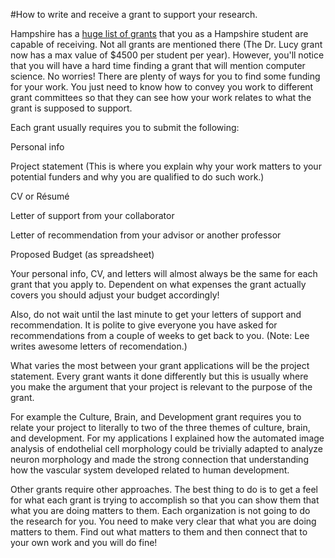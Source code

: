 #How to write and receive a grant to support your research.

Hampshire has a [huge list of grants](https://www.hampshire.edu/corc/master-list-of-hampshire-grants) that you as a Hampshire student are capable of receiving.
Not all grants are mentioned there (The Dr. Lucy grant now has a max value of $4500 per student per year). However, you'll notice that you will
have a hard time finding a grant that will mention computer science. No worries! There are plenty of ways for you to find some funding for your work.
You just need to know how to convey you work to different grant committees so that they can see how your work relates to what the grant
is supposed to support.

Each grant usually requires you to submit the following:

Personal info

Project statement (This is where you explain why your work matters to your potential funders and why you are qualified to do such work.)

CV or Résumé

Letter of support from your collaborator

Letter of recommendation from your advisor or another professor

Proposed Budget (as spreadsheet)

Your personal info, CV, and letters will almost always be the same for each grant that you apply to. Dependent on what expenses the
grant actually covers you should adjust your budget accordingly!

Also, do not wait until the last minute to get your letters of support and recommendation. It is polite to give everyone you have asked for recommendations from a couple of weeks to get back to you. (Note: Lee writes awesome letters of recomendation.)

What varies the most between your grant applications will be the project statement. Every grant wants it done differently but this is usually where you make
the argument that your project is relevant to the purpose of the grant.

For example the Culture, Brain, and Development grant requires you to relate your project to literally to two of the three themes of culture, brain, and development.
For my applications I explained how the automated image analysis of endothelial cell morphology could be trivially adapted to analyze neuron morphology
and made the strong connection that understanding how the vascular system developed related to human development.

Other grants require other approaches. The best thing to do is to get a feel for what each grant is trying to accomplish so that you can show
them that what you are doing matters to them. Each organization is not going to do the research for you. You need to make very clear that
what you are doing matters to them. Find out what matters to them and then connect that to your own work and you will do fine!
